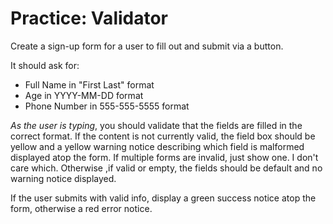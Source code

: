 # Practice: Validator
Create a sign-up form for a user to fill out and submit via a button.

It should ask for:
* Full Name in "First Last" format
* Age in YYYY-MM-DD format
* Phone Number in 555-555-5555 format

_As the user is typing_, you should validate that the fields are filled in the correct format.
If the content is not currently valid, the field box should be yellow and a yellow warning notice describing which field is malformed displayed atop the form.
If multiple forms are invalid, just show one. I don't care which.
Otherwise ,if valid or empty, the fields should be default and no warning notice displayed.

If the user submits with valid info, display a green success notice atop the form, otherwise a red error notice.
